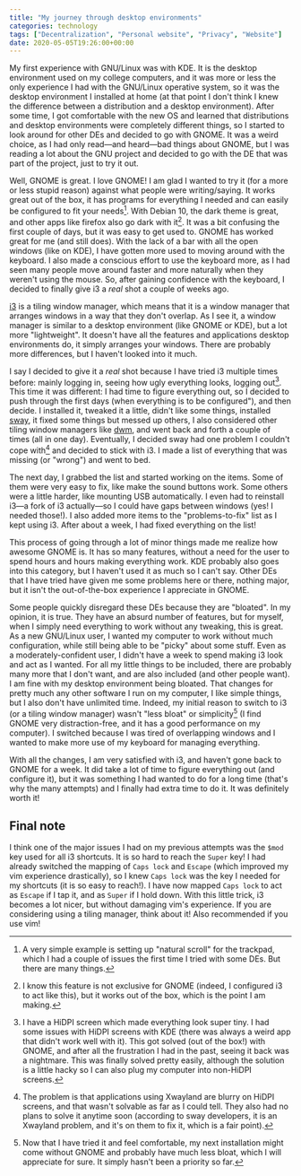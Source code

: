 ```yaml
---
title: "My journey through desktop environments"
categories: technology
tags: ["Decentralization", "Personal website", "Privacy", "Website"]
date: 2020-05-05T19:26:00+00:00
---
```

My first experience with GNU/Linux was with KDE. It is the desktop environment
used on my college computers, and it was more or less the only experience I had
with the GNU/Linux operative system, so it was the desktop environment I
installed at home (at that point I don't think I knew the difference between a
distribution and a desktop environment). After some time, I got comfortable with
the new OS and learned that distributions and desktop environments were
completely different things, so I started to look around for other DEs and
decided to go with GNOME. It was a weird choice, as I had only read—and
heard—bad things about GNOME, but I was reading a lot about the GNU project and
decided to go with the DE that was part of the project, just to try it out.

Well, GNOME is great. I love GNOME! I am glad I wanted to try it (for a more or
less stupid reason) against what people were writing/saying. It works great out
of the box, it has programs for everything I needed and can easily be configured
to fit your needs[^detail]. With Debian 10, the dark theme is great, and other
apps like firefox also go dark with it[^not-gnome]. It was a bit confusing the
first couple of days, but it was easy to get used to. GNOME has worked great for
me (and still does). With the lack of a bar with all the open windows (like on
KDE), I have gotten more used to moving around with the keyboard. I also made a
conscious effort to use the keyboard more, as I had seen many people move around
faster and more naturally when they weren't using the mouse. So, after gaining
confidence with the keyboard, I decided to finally give i3 a *real* shot a
couple of weeks ago.

[^detail]: A very simple example is setting up "natural scroll" for the
  trackpad, which I had a couple of issues the first time I tried with some DEs.
  But there are many things.

[^not-gnome]: I know this feature is not exclusive for GNOME (indeed, I
  configured i3 to act like this), but it works out of the box, which is the
  point I am making.

[i3][i3] is a tiling window manager, which means that it is a window manager
that arranges windows in a way that they don't overlap. As I see it, a window
manager is similar to a desktop environment (like GNOME or KDE), but a lot more
"lightweight". It doesn't have all the features and applications desktop
environments do, it simply arranges your windows. There are probably more
differences, but I haven't looked into it much.

I say I decided to give it a *real* shot because I have tried i3 multiple times
before: mainly logging in, seeing how ugly everything looks, logging
out[^hidpi]. This time it was different: I had time to figure everything out, so
I decided to push through the first days (when everything is to be configured"),
and then decide. I installed it, tweaked it a little, didn't like some things,
installed [sway][sway], it fixed some things but messed up others, I also
considered other tiling window managers like [dwm][dwm], and went back and forth
a couple of times (all in one day). Eventually, I decided sway had one problem I
couldn't cope with[^sway] and decided to stick with i3. I made a list of
everything that was missing (or "wrong") and went to bed.

[^hidpi]: I have a HiDPI screen which made everything look super tiny. I had
  some issues with HiDPI screens with KDE (there was always a weird app that
  didn't work well with it). This got solved (out of the box!) with GNOME, and
  after all the frustration I had in the past, seeing it back was a nightmare.
  This was finally solved pretty easily, although the solution is a little hacky
  so I can also plug my computer into non-HiDPI screens.

[^sway]: The problem is that applications using Xwayland are blurry on HiDPI
  screens, and that wasn't solvable as far as I could tell. They also had no
  plans to solve it anytime soon (according to sway developers, it is an
  Xwayland problem, and it's on them to fix it, which is a fair point).

The next day, I grabbed the list and started working on the items. Some of them
were very easy to fix, like make the sound buttons work. Some others were a
little harder, like mounting USB automatically. I even had to reinstall i3—a
fork of i3 actually—so I could have gaps between windows (yes! I needed those!).
I also added more items to the "problems-to-fix" list as I kept using i3. After
about a week, I had fixed everything on the list!

This process of going through a lot of minor things made me realize how awesome
GNOME is. It has so many features, without a need for the user to spend hours
and hours making everything work. KDE probably also goes into this category, but
I haven't used it as much so I can't say. Other DEs that I have tried have given
me some problems here or there, nothing major, but it isn't the out-of-the-box
experience I appreciate in GNOME.

Some people quickly disregard these DEs because they are "bloated". In my
opinion, it is true. They have an absurd number of features, but for myself,
when I simply need everything to work without any tweaking, this is great. As a
new GNU/Linux user, I wanted my computer to work without much configuration,
while still being able to be "picky" about some stuff. Even as a
moderately-confident user, I didn't have a week to spend making i3 look and act
as I wanted. For all my little things to be included, there are probably many
more that I don't want, and are also included (and other people want). I am fine
with my desktop environment being bloated. That changes for pretty much any
other software I run on my computer, I like simple things, but I also don't have
unlimited time. Indeed, my initial reason to switch to i3 (or a tiling window
manager) wasn't "less bloat" or simplicity[^less-bloat] (I find GNOME very
distraction-free, and it has a good performance on my computer). I switched
because I was tired of overlapping windows and I wanted to make more use of my
keyboard for managing everything.

[^less-bloat]: Now that I have tried it and feel comfortable, my next
  installation might come without GNOME and probably have much less bloat, which
  I will appreciate for sure. It simply hasn't been a priority so far.

With all the changes, I am very satisfied with i3, and haven't gone back to
GNOME for a week. It did take a lot of time to figure everything out (and
configure it), but it was something I had wanted to do for a long time (that's
why the many attempts) and I finally had extra time to do it. It was definitely
worth it!

## Final note

I think one of the major issues I had on my previous attempts was the `$mod` key
used for all i3 shortcuts. It is so hard to reach the `Super` key! I had already
switched the mapping of `Caps lock` and `Escape` (which improved my vim
experience drastically), so I knew `Caps lock` was the key I needed for my
shortcuts (it is so easy to reach!). I have now mapped `Caps lock` to act as
`Escape` if I tap it, and as `Super` if I hold down. With this little trick, i3
becomes a lot nicer, but without damaging vim's experience. If you are
considering using a tiling manager, think about it! Also recommended if you use
vim!


[i3]: <https://i3wm.org/> "i3 website"
[sway]: <https://swaywm.org/> "Sway website"
[dwm]: <https://dwm.suckless.org/> "dwm website"
